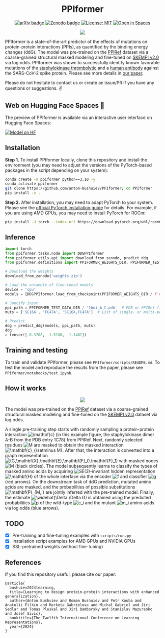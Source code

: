 <div align="center">

# PPIformer

[![arXiv badge](https://img.shields.io/badge/arXiv-2310.18515-b31b1b.svg)](https://arxiv.org/abs/2310.18515)
[![Zenodo badge](https://zenodo.org/badge/DOI/10.5281/zenodo.12789167.svg)](https://doi.org/10.5281/zenodo.12789167)
[![License: MIT](https://img.shields.io/badge/License-MIT-yellow.svg)](https://opensource.org/licenses/MIT)
[![Open in Spaces](https://huggingface.co/datasets/huggingface/badges/resolve/main/open-in-hf-spaces-sm-dark.svg)](https://huggingface.co/spaces/anton-bushuiev/PPIformer)

</div>

<p align="center">
  <img src="assets/readme-dimer-close-up.png"/>
</p>

PPIformer is a state-of-the-art predictor of the effects of mutations on protein-protein interactions (PPIs), as quantified by the binding energy changes (ddG). The model was pre-trained on the [PPIRef](https://github.com/anton-bushuiev/PPIRef) dataset via a coarse-grained structural masked modeling and fine-tuned on [SKEMPI v2.0](https://life.bsc.es/pid/skempi2) via log odds. PPIformer was shown to successfully identify known favorable mutations of the [staphylokinase thrombolytic](https://pubmed.ncbi.nlm.nih.gov/10942387/) and a [human antibody](https://www.pnas.org/doi/10.1073/pnas.2122954119) against the SARS-CoV-2 spike protein. Please see more details in [our paper](https://arxiv.org/abs/2310.18515).

Please do not hesitate to contact us or create an issue/PR if you have any questions or suggestions. ✌️

## Web on Hugging Face Spaces 🤗

The preview of PPIformer is available via an interactive user interface on Hugging Face Spaces:

[![Model on HF](https://huggingface.co/datasets/huggingface/badges/resolve/main/model-on-hf-lg-dark.svg)](https://huggingface.co/spaces/anton-bushuiev/PPIformer)

## Installation

**Step 1.** To install PPIformer locally, clone this repository and install the environment (you may need to adjust the versions of the PyTorch-based packages in the script depending on your system):

```bash
conda create -n ppiformer python==3.10 -y
conda activate ppiformer
git clone https://github.com/anton-bushuiev/PPIformer; cd PPIformer
pip install -e .
```

**Step 2.** After installation, you may need to adapt PyTorch to your system. Please see the [official PyTorch
installation guide](https://pytorch.org/get-started/locally/) for details. For example, if you are using AMD GPUs, you may need to install PyTorch for ROCm:

```bash
pip install -U torch --index-url https://download.pytorch.org/whl/rocm6.0
```

## Inference

```python
import torch
from ppiformer.tasks.node import DDGPPIformer
from ppiformer.utils.api import download_from_zenodo, predict_ddg
from ppiformer.definitions import PPIFORMER_WEIGHTS_DIR, PPIFORMER_TEST_DATA_DIR

# Download the weights
download_from_zenodo('weights.zip')

# Load the ensamble of fine-tuned models
device = 'cpu'
models = [DDGPPIformer.load_from_checkpoint(PPIFORMER_WEIGHTS_DIR / f'ddg_regression/{i}.ckpt', map_location=torch.device(device)).eval() for i in range(3)]

# Specify input
ppi_path = PPIFORMER_TEST_DATA_DIR / '1bui_A_C.pdb'  # PDB or PPIRef file (see https://ppiref.readthedocs.io/en/latest/extracting_ppis.html)
muts = ['SC16A', 'FC47A', 'SC16A,FC47A']  # List of single- or multi-point mutations

# Predict
ddg = predict_ddg(models, ppi_path, muts)
ddg
> tensor([-0.3708,  1.5188,  1.1482])
```

## Training and testing

To train and validate PPIformer, please see `PPIformer/scripts/README.md`. To test the model and reproduce the results from the paper, please see `PPIformer/notebooks/test.ipynb`.

## How it works

<p align="center">
  <img src="assets/readme-architecture.png"/>
</p>

The model was pre-trained on the [PPIRef](https://github.com/anton-bushuiev/PPIRef) dataset via a coarse-grained structural masked modeling and fine-tuned on the [SKEMPI v2.0](https://life.bsc.es/pid/skempi2) dataset via log odds. 

A single pre-training step starts with randomly sampling a protein-protein interaction <img src="https://latex.codecogs.com/gif.latex?\mathbf{c}" title="\mathbf{c}"/> (in this example figure, the staphylokinase dimer A-B from the PDB entry 1C78) from PPIRef. Next, randomly selected residues <img src="https://latex.codecogs.com/gif.latex?M" title="M"/> are masked to obtain the masked interaction <img src="https://latex.codecogs.com/gif.latex?\mathbf{c}_{\setminus M}" title="\mathbf{c}_{\setminus M}"/>. After that, the interaction is converted into a graph representation <img src="https://latex.codecogs.com/gif.latex?(G,\mathbf{X},\mathbf{E},\mathbf{F}_0,\mathbf{F}_1)" title="(G,\mathbf{X},\mathbf{E},\mathbf{F}_0,\mathbf{F}_1)"/> with masked nodes <img src="https://latex.codecogs.com/gif.latex?M" title="M"/> (black circles). The model subsequently learns to classify the types of masked amino acids by acquiring <img src="https://latex.codecogs.com/gif.latex?SE(3)" title="SE(3)"/>-invariant hidden representation <img src="https://latex.codecogs.com/gif.latex?\mathbf{H}" title="\mathbf{H}"/> of the whole interface via the encoder <img src="https://latex.codecogs.com/gif.latex?f" title="f"/> and classifier <img src="https://latex.codecogs.com/gif.latex?g" title="g"/> (red arrows). On the downstream task of ddG prediction, mutated amino acids are masked, and the probabilities of possible substitutions <img src="https://latex.codecogs.com/gif.latex?\mathbf{P}_{M,:}" title="\mathbf{P}_{M,:}"/> are jointly inferred with the pre-trained model. Finally, the estimate <img src="https://latex.codecogs.com/gif.latex?\widehat{\Delta \Delta G}" title="\widehat{\Delta \Delta G}"/> is obtained using the predicted probabilities <img src="https://latex.codecogs.com/gif.latex?p" title="p"/> of the wild-type <img src="https://latex.codecogs.com/gif.latex?c_i" title="c_i"/> and the mutant <img src="https://latex.codecogs.com/gif.latex?m_i" title="m_i"/> amino acids via log odds (blue arrows).

## TODO

- [x] Pre-training and fine-tuning examples with `scripts/run.py`
- [x] Installation script examples for AMD GPUs and NVIDIA GPUs
- [x] SSL-pretrained weights (without fine-tuning)

## References

If you find this repository useful, please cite our paper:
```
@article{
  bushuiev2024learning,
  title={Learning to design protein-protein interactions with enhanced generalization},
  author={Anton Bushuiev and Roman Bushuiev and Petr Kouba and Anatolii Filkin and Marketa Gabrielova and Michal Gabriel and Jiri Sedlar and Tomas Pluskal and Jiri Damborsky and Stanislav Mazurenko and Josef Sivic},
  booktitle={The Twelfth International Conference on Learning Representations},
  year={2024}
}
```
